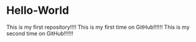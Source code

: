 # Hello-World 
This is my first repository!!!! This is my first time on GitHub!!!!!!
This is my second time on GitHub!!!!!!
